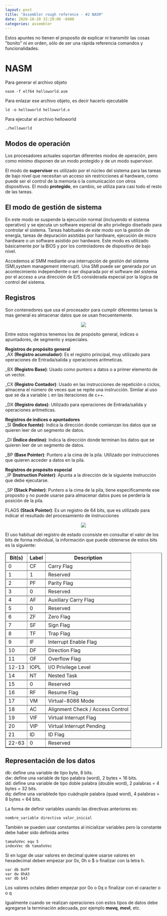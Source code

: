 ```yaml
---
layout: post
title: "Assembler rough reference - #2 NASM"
date: 2020-10-20 15:29:00 -0400
categories: assembler
---
```

Estos apuntes no tienen el proposito de explicar ni transmitir las cosas "bonito" ni en orden, sólo de ser una rápida referencia comandos y funcionalidades.

NASM
===
Para generar el archivo objeto
```
nasm -f elf64 helloworld.asm
```

Para enlazar ese archivo objeto, es decir hacerlo ejecutable
```
ld -o helloworld helloworld.o
```

Para ejecutar el archivo helloworld
```
./helloworld
```

Modos de operación
---
Los procesadores actuales soportan diferentes modos de operación, pero como mínimo disponen de un modo protegido y de un modo supervisor.

 
El modo de **supervisor** es utilizado por el núcleo del sistema para las tareas de bajo nivel que necesitan un acceso sin restricciones al hardware, como puede ser el control de la memoria o la comunicación con otros dispositivos. El modo **protegido**, en cambio, se utiliza para casi todo el resto de las tareas.

El modo de gestión de sistema
---
En este modo se suspende la ejecución normal (incluyendo el sistema operativo) y se ejecuta un software especial de alto privilegio diseñado para controlar el sistema. Tareas habituales de este modo son la gestión de energía, tareas de depuración asistidas por hardware, ejecución de micro hardware o un software asistido por hardware. Este modo es utilizado básicamente por la BIOS y por los controladores de dispositivo de bajo nivel.

Accedemos al SMM mediante una interrupción de gestión del sistema (SMI,system management interrupt). Una SMI puede ser generada por un acontecimiento independiente o ser disparada por el software del sistema por el acceso a una dirección de E/S considerada especial por la lógica de control del sistema.

Registros
---
Son contenedores que usa el procesador para cumplir diferentes tareas la mas general es almacenar datos que se usan frecuentemente.

<p align="center">
<img src="{{site.baseurl}}/assets/img/posts/assembler-rough/registros.svg?raw=true">
</p>

Entre estos registros tenemos los de propósito general, indices o apuntadores, de segmento y especiales.

**Registros de propósito general**  
\_AX **(Registro acumulador)**: Es el registro principal, muy utilizado para operaciones de Entrada/salida y operaciones aritmeticas.

\_BX **(Registro Base)**: Usado como puntero a datos o a primer elemento de un vector.

\_CX **(Registro Contador)**: Usado en las instrucciones de repetición o ciclos, almacena el número de veces que se repite una instrucción. Similar al uso que se da a variable `i` en las iteraciones de c++.

\_DX **(Registro datos)**: Utilizado para operaciones de Entrada/salida y operaciones aritmeticas.

**Registros de índices o apuntadores**  
\_SI **(Índice fuente)**: Indica la dirección donde comienzan los datos que se quieren leer de un segmento de datos.  
  
\_DI **(Índice destino)**: Indica la dirección donde terminan los datos que se quieren leer de un segmento de datos.  

\_BP **(Base Pointer)**: Puntero a la cima de la pila.  Utilizado por instrucciones que quieren acceder a datos en la pila.

**Registros de propósito especial**  
\_IP **(Instruction Pointer)**: Apunta a la dirección de la siguiente instrucción que debe ejecutarse.

\_SP **(Stack Pointer)**: Puntero a la cima de la pila, tiene especificamente ese proposito y no puede usarse para almacenar datos pues se perdería la posición de la pila.

FLAGS **(Stack Pointer)**: Es un registro de 64 bits, que es utilizado para indicar el resultado del procesamiento de instrucciones

<p align="center">
<img src="{{site.baseurl}}/assets/img/posts/assembler-rough/eflags.svg?raw=t">
</p>

El uso habitual del registro de estado cconsiste en consultar el valor de los bits de forma individual, la información que puede obtenerse de estos bits es la siguiente:
<table border="1">
<tbody><tr>
<th> Bit(s) </th>
<th> Label </th>
<th> Description </th>
</tr>
<tr>
<td> 0 </td>
<td> CF </td>
<td> Carry Flag </td></tr>
<tr>
<td> 1 </td>
<td> 1 </td>
<td> Reserved </td>
</tr>
<tr>
<td> 2 </td>
<td> PF </td>
<td> Parity Flag </td>
</tr>
<tr>
<td> 3 </td>
<td> 0 </td>
<td> Reserved </td>
</tr>
<tr>
<td> 4 </td>
<td> AF </td>
<td> Auxiliary Carry Flag </td>
</tr>
<tr>
<td> 5 </td>
<td> 0 </td>
<td> Reserved </td>
</tr>
<tr>
<td> 6 </td>
<td> ZF </td>
<td> Zero Flag </td>
</tr>
<tr>
<td> 7 </td>
<td> SF </td>
<td> Sign Flag </td></tr>
<tr>
<td> 8 </td>
<td> TF </td>
<td> Trap Flag </td></tr>
<tr>
<td> 9 </td>
<td> IF </td>
<td> Interrupt Enable Flag </td></tr>
<tr>
<td> 10 </td>
<td> DF </td>
<td> Direction Flag </td></tr>
<tr>
<td> 11 </td>
<td> OF </td>
<td> Overflow Flag </td></tr>
<tr>
<td> 12-13 </td>
<td> IOPL </td>
<td> I/O Privilege Level </td></tr>
<tr>
<td> 14 </td>
<td> NT </td>
<td> Nested Task </td></tr>
<tr>
<td> 15 </td>
<td> 0 </td>
<td> Reserved </td></tr>
<tr>
<td> 16 </td>
<td> RF </td>
<td> Resume Flag </td></tr>
<tr>
<td> 17 </td>
<td> VM </td>
<td> Virtual-8086 Mode </td></tr>
<tr>
<td> 18 </td>
<td> AC </td>
<td> Alignment Check / Access Control </td></tr>
<tr>
<td> 19 </td>
<td> VIF </td>
<td> Virtual Interrupt Flag </td></tr>
<tr>
<td> 20 </td>
<td> VIP </td>
<td> Virtual Interrupt Pending </td></tr>
<tr>
<td> 21 </td>
<td> ID </td>
<td> ID Flag </td></tr>
<tr>
<td> 22-63 </td>
<td> 0 </td>
<td> Reserved </td></tr>
</tbody></table>


Representación de los datos
---
db: define una variable de tipo byte, 8 bits.  
dw: define una variable de tipo palabra (word), 2 bytes = 16 bits.  
dd: define una variable de tipo doble palabra (double word), 2 palabras = 4 bytes = 32 bits.  
dq: define una variablede tipo cuádruple palabra (quad word), 4 palabras = 8 bytes = 64 bits.  

La forma de definir variables usando las directivas anteriores es:  
```
nombre_variable directiva valor_inicial
```

También se pueden usar constantes al inicializar variables pero la constante debe haber sido definida antes
```
tamañoVec equ 5
indexVec db tamañoVec
```

Si en lugar de usar valores en decimal quiere usarse valores en hexadecimal deben empezar por 0x, 0h o $ o finalizar con la letra h.
```
var db 0xFF
var dw 0hA3
var db $43
```

Los valores octales deben empezar por 0o o 0q o finalizar con el caracter o o q

Igualmente cuando se realizan operaciones con estos tipos de datos debe agregarse la terminación adecuada, por ejemplo **movq**, **movl**, etc.


